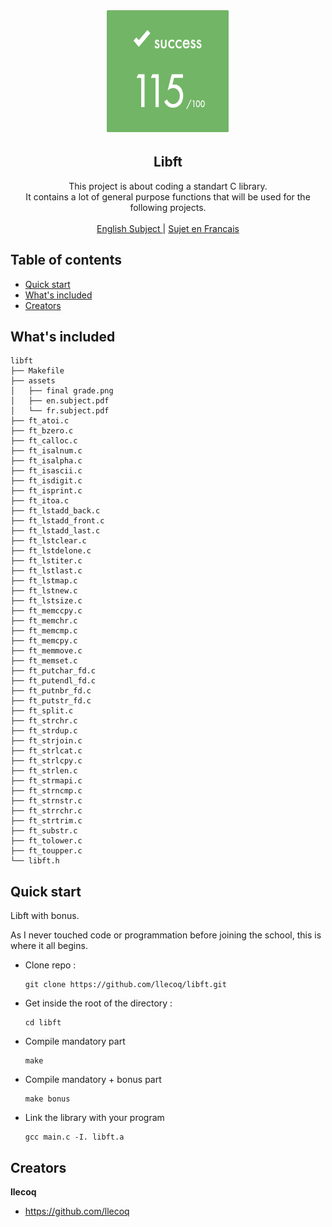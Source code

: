 <p align="center">
  <a href="https://42lyon.fr/">
    <img src="https://github.com/llecoq/libft/blob/master/assets/final%20grade.png" alt="LIBFT" width=200 height=200>
  </a>

  <h2 align="center">Libft</h2>

  <p align="center">
    This project is about coding a standart C library.
    <br>
    It contains a lot of general purpose functions that will be used for the following projects.
    <br>
    <br>
    <a href="https://github.com/llecoq/libft/blob/master/assets/en.subject.pdf">English Subject </a>
    |
    <a href="https://github.com/llecoq/libft/blob/master/assets/fr.subject.pdf"> Sujet en Francais</a>
  </p>
</p>


## Table of contents

- [Quick start](#quick-start)
- [What's included](#whats-included)
- [Creators](#creators)

## What's included

```
libft
├── Makefile
├── assets
│   ├── final grade.png
│   ├── en.subject.pdf
│   └── fr.subject.pdf
├── ft_atoi.c
├── ft_bzero.c
├── ft_calloc.c
├── ft_isalnum.c
├── ft_isalpha.c
├── ft_isascii.c
├── ft_isdigit.c
├── ft_isprint.c
├── ft_itoa.c
├── ft_lstadd_back.c
├── ft_lstadd_front.c
├── ft_lstadd_last.c
├── ft_lstclear.c
├── ft_lstdelone.c
├── ft_lstiter.c
├── ft_lstlast.c
├── ft_lstmap.c
├── ft_lstnew.c
├── ft_lstsize.c
├── ft_memccpy.c
├── ft_memchr.c
├── ft_memcmp.c
├── ft_memcpy.c
├── ft_memmove.c
├── ft_memset.c
├── ft_putchar_fd.c
├── ft_putendl_fd.c
├── ft_putnbr_fd.c
├── ft_putstr_fd.c
├── ft_split.c
├── ft_strchr.c
├── ft_strdup.c
├── ft_strjoin.c
├── ft_strlcat.c
├── ft_strlcpy.c
├── ft_strlen.c
├── ft_strmapi.c
├── ft_strncmp.c
├── ft_strnstr.c
├── ft_strrchr.c
├── ft_strtrim.c
├── ft_substr.c
├── ft_tolower.c
├── ft_toupper.c
└── libft.h
```


## Quick start

Libft with bonus.

As I never touched code or programmation before joining the school, this is where it all begins.

- Clone repo :
    ```
    git clone https://github.com/llecoq/libft.git
    ```
- Get inside the root of the directory :
    ```
    cd libft
    ```
- Compile mandatory part
    ```
    make
    ```
- Compile mandatory + bonus part
    ```
    make bonus
    ```
- Link the library with your program
    ```
    gcc main.c -I. libft.a
    ```
## Creators

**llecoq**

- <https://github.com/llecoq>
